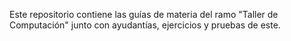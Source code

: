 Este repositorio contiene las guías de materia del ramo "Taller de Computación" junto con ayudantías, ejercicios y pruebas de este.
